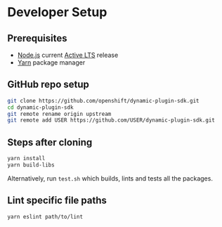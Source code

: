 # Developer Setup

## Prerequisites

- [Node.js](https://nodejs.org/) current [Active LTS](https://nodejs.org/en/about/releases/) release
- [Yarn](https://yarnpkg.com/getting-started/install) package manager

## GitHub repo setup

```sh
git clone https://github.com/openshift/dynamic-plugin-sdk.git
cd dynamic-plugin-sdk
git remote rename origin upstream
git remote add USER https://github.com/USER/dynamic-plugin-sdk.git
```

## Steps after cloning

```sh
yarn install
yarn build-libs
```

Alternatively, run `test.sh` which builds, lints and tests all the packages.

## Lint specific file paths

```sh
yarn eslint path/to/lint
```
